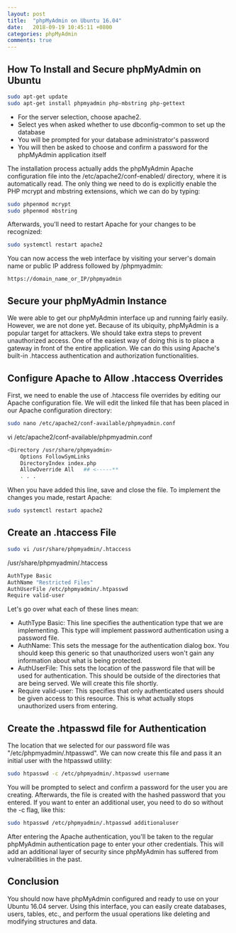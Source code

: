 ```yaml
---
layout: post
title:  "phpMyAdmin on Ubuntu 16.04"
date:   2018-09-19 10:45:11 +0800
categories: phpMyAdmin
comments: true
---
```


## How To Install and Secure phpMyAdmin on Ubuntu 

```bash
sudo apt-get update
sudo apt-get install phpmyadmin php-mbstring php-gettext

```

- For the server selection, choose apache2.
- Select yes when asked whether to use dbconfig-common to set up the database
- You will be prompted for your database administrator's password
- You will then be asked to choose and confirm a password for the phpMyAdmin application itself

The installation process actually adds the phpMyAdmin Apache configuration file into the /etc/apache2/conf-enabled/ directory, where it is automatically read.
The only thing we need to do is explicitly enable the PHP mcrypt and mbstring extensions, which we can do by typing:

```bash
sudo phpenmod mcrypt
sudo phpenmod mbstring

```
Afterwards, you'll need to restart Apache for your changes to be recognized:
```bash
sudo systemctl restart apache2
```

You can now access the web interface by visiting your server's domain name or public IP address followed by /phpmyadmin:
~~~
https://domain_name_or_IP/phpmyadmin
~~~

## Secure your phpMyAdmin Instance

We were able to get our phpMyAdmin interface up and running fairly easily. However, we are not done yet. Because of its ubiquity, phpMyAdmin is a popular target for attackers. We should take extra steps to prevent unauthorized access.
One of the easiest way of doing this is to place a gateway in front of the entire application. We can do this using Apache's built-in .htaccess authentication and authorization functionalities.

## Configure Apache to Allow .htaccess Overrides

First, we need to enable the use of .htaccess file overrides by editing our Apache configuration file.
We will edit the linked file that has been placed in our Apache configuration directory:
```bash
sudo nano /etc/apache2/conf-available/phpmyadmin.conf
```

vi /etc/apache2/conf-available/phpmyadmin.conf
```bash
<Directory /usr/share/phpmyadmin>
    Options FollowSymLinks
    DirectoryIndex index.php
    AllowOverride All   ## <-----**
    . . .
```

When you have added this line, save and close the file.
To implement the changes you made, restart Apache:

```bash
sudo systemctl restart apache2
```
## Create an .htaccess File
```bash
sudo vi /usr/share/phpmyadmin/.htaccess
```

/usr/share/phpmyadmin/.htaccess
```bash
AuthType Basic
AuthName "Restricted Files"
AuthUserFile /etc/phpmyadmin/.htpasswd
Require valid-user
```

Let's go over what each of these lines mean:
- AuthType Basic: This line specifies the authentication type that we are implementing. This type will implement password authentication using a password file.
- AuthName: This sets the message for the authentication dialog box. You should keep this generic so that unauthorized users won't gain any information about what is being protected.
- AuthUserFile: This sets the location of the password file that will be used for authentication. This should be outside of the directories that are being served. We will create this file shortly.
- Require valid-user: This specifies that only authenticated users should be given access to this resource. This is what actually stops unauthorized users from entering.


## Create the .htpasswd file for Authentication

The location that we selected for our password file was "/etc/phpmyadmin/.htpasswd". We can now create this file and pass it an initial user with the htpasswd utility:

```bash
sudo htpasswd -c /etc/phpmyadmin/.htpasswd username
```

You will be prompted to select and confirm a password for the user you are creating. Afterwards, the file is created with the hashed password that you entered.
If you want to enter an additional user, you need to do so without the -c flag, like this:
```bash
sudo htpasswd /etc/phpmyadmin/.htpasswd additionaluser
```

After entering the Apache authentication, you'll be taken to the regular phpMyAdmin authentication page to enter your other credentials. This will add an additional layer of security since phpMyAdmin has suffered from vulnerabilities in the past.

## Conclusion
You should now have phpMyAdmin configured and ready to use on your Ubuntu 16.04 server. Using this interface, you can easily create databases, users, tables, etc., and perform the usual operations like deleting and modifying structures and data.